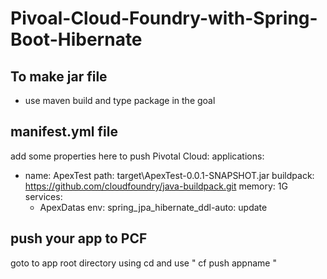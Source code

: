 # Pivoal-Cloud-Foundry-with-Spring-Boot-Hibernate

## To make jar file 
- use maven build and type package in the goal 

## manifest.yml file
add some properties here to push Pivotal Cloud:  applications:
- name: ApexTest
path: target\ApexTest-0.0.1-SNAPSHOT.jar
buildpack: https://github.com/cloudfoundry/java-buildpack.git
memory: 1G
services:
  - ApexDatas
env:
  spring_jpa_hibernate_ddl-auto: update


## push your app  to PCF 
goto to app root directory using cd  and use " cf push appname " 
